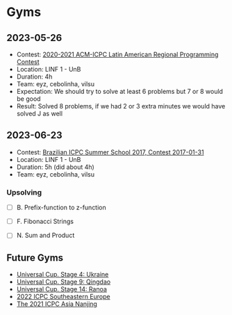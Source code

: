 # Gyms

## 2023-05-26

 - Contest: [2020-2021 ACM-ICPC Latin American Regional Programming Contest](https://codeforces.com/gym/103185)
 - Location: LINF 1 - UnB
 - Duration: 4h
 - Team: eyz, cebolinha, vilsu
 - Expectation: We should try to solve at least 6 problems but 7 or 8 would be good
 - Result: Solved 8 problems, if we had 2 or 3 extra minutes we would have solved J as well

## 2023-06-23

 - Contest: [Brazilian ICPC Summer School 2017, Contest 2017-01-31](https://codeforces.com/group/eqgxxTNwgd/contest/101245)
 - Location: LINF 1 - UnB
 - Duration: 5h (did about 4h)
 - Team: eyz, cebolinha, vilsu

### Upsolving
 - [ ] B. Prefix-function to z-function
 - [ ] F. Fibonacci Strings
 - [ ] N. Sum and Product


## Future Gyms

- [Universal Cup. Stage 4: Ukraine](https://codeforces.com/gym/104197)
- [Universal Cup. Stage 9: Qingdao](https://codeforces.com/gym/104270)
- [Universal Cup. Stage 14: Ranoa](https://codeforces.com/gym/104197)
- [2022 ICPC Southeastern Europe](https://codeforces.com/gym/104114)
- [The 2021 ICPC Asia Nanjing](https://codeforces.com/gym/103470)
